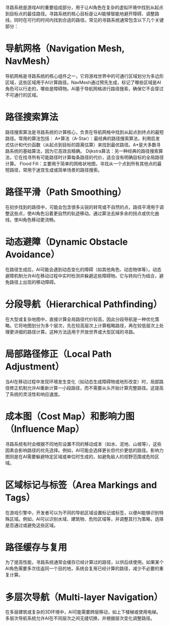 寻路系统是游戏AI的重要组成部分，用于让AI角色在复杂的虚拟环境中找到从起点到目标点的最佳路径。寻路系统的核心目标是让AI能够智能地避开障碍、调整路线，同时在可行的时间内找到合适的路径。常见的寻路系统通常包含以下几个关键部分：

# 导航网格（Navigation Mesh, NavMesh）
  导航网格是寻路系统的核心组件之一，它将游戏世界中的可通行区域划分为多边形区域，这些区域用于AI计算路径。NavMesh通过预先生成，标记了哪些区域是AI角色可以行走的，哪些是障碍物。AI基于导航网格进行路径搜索，确保它不会穿过不可通行的区域。
  
# 路径搜索算法
  路径搜索算法是寻路系统的计算核心，负责在导航网格中找到从起点到终点的最短路径。常用的算法包括：
  A\*算法（A-Star）：最经典的路径搜索算法，利用启发式估计和代价函数（从起点到目标的距离估算）来找到最优路径。A\*是大多数寻路系统的基础算法，因为它高效且精确。
  Dijkstra算法：另一种经典的路径搜索算法，它在找寻所有可能路径时计算每条路径的代价，适合没有明确目标的全局路径计算。
  Flood Fill：主要用于简单的网格状地图，寻找从一个点到所有其他点的最短路径，常用于迷宫生成或简单场景的路径搜索。

# 路径平滑（Path Smoothing）
  在初步找到的路径中，可能会包含很多尖锐的转弯或不自然的点，路径平滑用于调整这些点，使AI角色沿着更自然的轨迹移动。通过算法去掉多余的拐点或优化曲线，使AI角色移动更流畅。

# 动态避障（Dynamic Obstacle Avoidance）
  在路径生成后，AI可能会遇到动态变化的障碍（如其他角色、动态物体等）。动态避障机制允许AI在移动过程中实时检测并躲避这些障碍物。它与转向行为结合，避免路径上出现的移动障碍。

# 分段导航（Hierarchical Pathfinding）
  在大型或复杂地图中，直接计算全局路径代价较高，因此分段导航是一种优化策略。它将地图划分为多个层次，先在较高层次上计算粗略路径，再在较低层次上处理更详细的路径计算。这种方法适用于开放世界或大型区域的寻路。

# 局部路径修正（Local Path Adjustment）
  当AI在移动过程中发现环境发生变化（如动态生成障碍物或地形改变）时，局部路径修正机制允许AI重新计算一小段路径，而不需要从头开始计算完整路径。这提高了系统的灵活性和响应速度。

# 成本图（Cost Map）和影响力图（Influence Map）
  寻路系统有时会根据不同地形设置不同的移动成本（如水、泥地、山坡等），这些因素会影响路径的优先选择。例如，AI可能会选择更长但代价更低的路径。影响力图则是在AI需要躲避特定区域或单位时生成的，如避免敌人的视野范围或危险区域。

# 区域标记与标签（Area Markings and Tags） 
  在游戏引擎中，开发者可以为不同的导航区域设置标记或标签，以便AI能够识别特殊区域。例如，AI可以识别水域、建筑物、危险区域等，并调整其行为策略，选择是否通过或避免这些区域。

# 路径缓存与复用
  为了提高性能，寻路系统通常会缓存已经计算过的路径，以供后续使用。如果某个AI角色需要多次往返同一个目的地，系统会复用已经计算的路径，减少不必要的重复计算。

# 多层次导航（Multi-layer Navigation）
  在多层建筑或复杂的3D环境中，AI可能需要跨层移动，如上下楼梯或使用电梯。多层次导航系统允许AI在不同层次之间无缝切换，并根据层次变化调整路径。